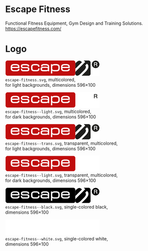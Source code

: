 # Escape Fitness

Functional Fitness Equipment, Gym Design and Training Solutions.  
https://escapefitness.com/


# Logo

<img src="escape-fitness.svg" alt="Original logo" width="300"/><br/>
`escape-fitness.svg`,
multicolored,  
for light backgrounds,
dimensions 596×100

<img src="escape-fitness--light.svg" alt="Light-colored logo" width="300"/><br/>
`escape-fitness--light.svg`,
multicolored,  
for dark backgrounds,
dimensions 596×100


<img src="escape-fitness--trans.svg" alt="Transparent logo" width="300"/><br/>
`escape-fitness--trans.svg`,
transparent, multicolored,   
for light backgrounds,
dimensions 596×100

<img src="escape-fitness--trans-light.svg" alt="Transparent Light-colored logo" width="300"/><br/>
`escape-fitness--light.svg`,
transparent, multicolored,  
for dark backgrounds,
dimensions 596×100

<img src="escape-fitness--black.svg" alt="Logo in black" width="300"/><br/>
`escape-fitness--black.svg`,
single-colored black,  
dimensions 596×100

<img src="escape-fitness--white.svg" alt="Logo in white" width="300"/><br/>
`escape-fitness--white.svg`,
single-colored white,  
dimensions 596×100